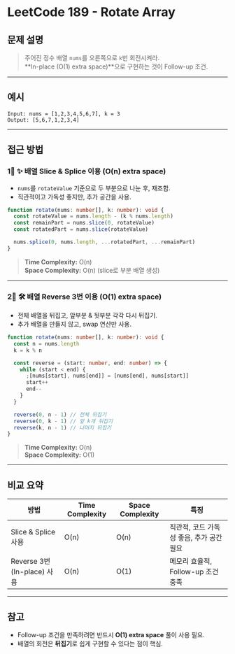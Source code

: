 # LeetCode 189 - Rotate Array

## 문제 설명

> 주어진 정수 배열 `nums`를 오른쪽으로 `k`번 회전시켜라.  
> **In-place (O(1) extra space)**으로 구현하는 것이 Follow-up 조건.

---

## 예시

```
Input: nums = [1,2,3,4,5,6,7], k = 3
Output: [5,6,7,1,2,3,4]
```

---

## 접근 방법

### 1⃣ ✨ **배열 Slice & Splice 이용 (O(n) extra space)**

- `nums`를 `rotateValue` 기준으로 두 부분으로 나눈 후, 재조합.
- 직관적이고 가독성 좋지만, 추가 공간을 사용.

```ts
function rotate(nums: number[], k: number): void {
  const rotateValue = nums.length - (k % nums.length)
  const remainPart = nums.slice(0, rotateValue)
  const rotatedPart = nums.slice(rotateValue)

  nums.splice(0, nums.length, ...rotatedPart, ...remainPart)
}
```

> **Time Complexity:** O(n)  
> **Space Complexity:** O(n) (slice로 부분 배열 생성)

---

### 2⃣ 🛠️ **배열 Reverse 3번 이용 (O(1) extra space)**

- 전체 배열을 뒤집고, 앞부분 & 뒷부분 각각 다시 뒤집기.
- 추가 배열을 만들지 않고, swap 연산만 사용.

```ts
function rotate(nums: number[], k: number): void {
  const n = nums.length
  k = k % n

  const reverse = (start: number, end: number) => {
    while (start < end) {
      ;[nums[start], nums[end]] = [nums[end], nums[start]]
      start++
      end--
    }
  }

  reverse(0, n - 1) // 전체 뒤집기
  reverse(0, k - 1) // 앞 k개 뒤집기
  reverse(k, n - 1) // 나머지 뒤집기
}
```

> **Time Complexity:** O(n)  
> **Space Complexity:** O(1)

---

## 비교 요약

| 방법                        | Time Complexity | Space Complexity | 특징                                     |
| --------------------------- | --------------- | ---------------- | ---------------------------------------- |
| Slice & Splice 사용         | O(n)            | O(n)             | 직관적, 코드 가독성 좋음, 추가 공간 필요 |
| Reverse 3번 (In-place) 사용 | O(n)            | O(1)             | 메모리 효율적, Follow-up 조건 충족       |

---

## 참고

- Follow-up 조건을 만족하려면 반드시 **O(1) extra space** 풀이 사용 필요.
- 배열의 회전은 **뒤집기**로 쉽게 구현할 수 있다는 점이 핵심.
